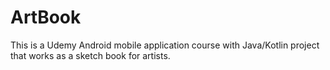 # ArtBook

This is a Udemy Android mobile application course with Java/Kotlin project that works as a sketch book for artists.
